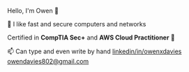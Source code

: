 
Hello, I'm Owen 👋

🤖 I like fast and secure computers and networks

Certified in <strong>CompTIA Sec+</strong> and <strong>AWS Cloud Practitioner</strong> 🌱

📫 Can type and even write by hand
        [linkedin/in/owenxdavies](https://www.linkedin.com/in/owenxdavies/) <br>
        owendavies802@gmail.com
